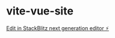 # vite-vue-site

[Edit in StackBlitz next generation editor ⚡️](https://stackblitz.com/~/github.com/ireaneus/vite-vue-site)